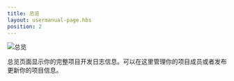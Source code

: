 ```yaml
---
title: 总览
layout: usermanual-page.hbs
position: 2
---
```


![总览][1]

总览页面显示你的完整项目开发日志信息。可以在这里管理你的项目成员或者发布更新你的项目信息。

[1]: /images/platform/dashboard_overview.png
